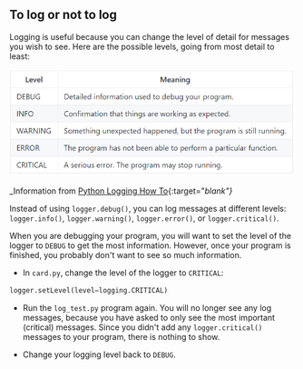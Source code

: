 ## To log or not to log

Logging is useful because you can change the level of detail for messages you wish to see. Here are the possible levels, going from most detail to least:

![Level table](images/level-table.png)

_Information from [Python Logging How To](https://docs.python.org/3.6/howto/logging.html#logging-advanced-tutorial){:target="_blank"}_

Instead of using `logger.debug()`, you can log messages at different levels: `logger.info()`, `logger.warning()`, `logger.error()`, or `logger.critical()`.

When you are debugging your program, you will want to set the level of the logger to `DEBUG` to get the most information. However, once your program is finished, you probably don't want to see so much information.

+ In `card.py`, change the level of the logger to `CRITICAL`:

```python
logger.setLevel(level=logging.CRITICAL)
```

+ Run the `log_test.py` program again. You will no longer see any log messages, because you have asked to only see the most important (critical) messages. Since you didn't add any `logger.critical()` messages to your program, there is nothing to show.

+ Change your logging level back to `DEBUG`.
